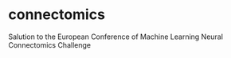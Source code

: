 connectomics
============

Salution to the European Conference of Machine Learning Neural Connectomics Challenge
